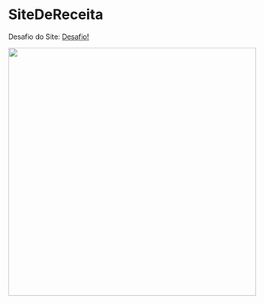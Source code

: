 ﻿# SiteDeReceita

Desafio do Site:
<a href="https://efficient-sloth-d85.notion.site/Desafio-Piloto-P-gina-de-Receita-15acc6a34f744484a2e64a1f115bfbae" target="_blank">Desafio!</a>

<img src="https://user-images.githubusercontent.com/26207086/156851846-13ed92f4-cd5d-4fec-9a4b-79c291c2656b.png" width="500" />


